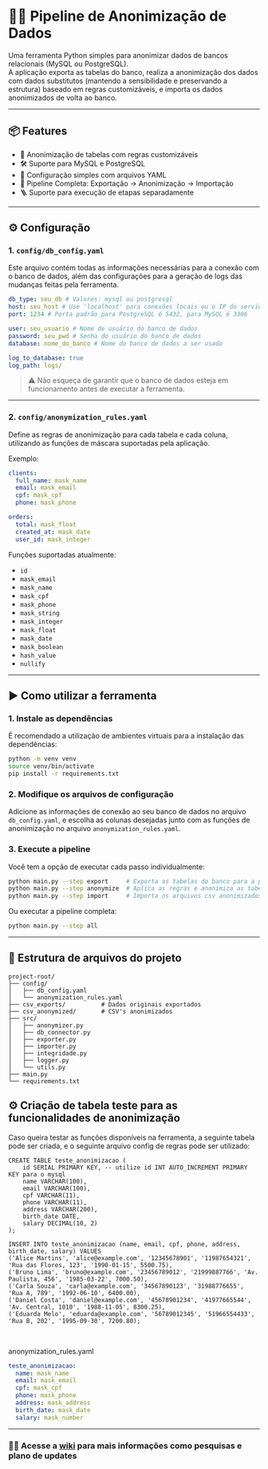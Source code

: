 # 🕵️‍♂️ Pipeline de Anonimização de Dados

Uma ferramenta Python simples para anonimizar dados de bancos relacionais (MySQL ou PostgreSQL).  
A aplicação exporta as tabelas do banco, realiza a anonimização dos dados com dados substitutos (mantendo a sensibilidade e preservando a estrutura) baseado em regras customizáveis, e importa os dados anonimizados de volta ao banco.

---

## 📦 Features

- 🔐 Anonimização de tabelas com regras customizáveis
- 🛠 Suporte para MySQL e PostgreSQL
- 🧾 Configuração simples com arquivos YAML
- 🔄 Pipeline Completa: Exportação → Anonimização → Importação
- :ladder: Suporte para execução de etapas separadamente

---

## ⚙️ Configuração

### 1. `config/db_config.yaml`

Este arquivo contém todas as informações necessárias para a conexão com o banco de dados, além das configurações para a geração de logs das mudanças feitas pela ferramenta.

```yaml
db_type: seu_db # Valores: mysql ou postgresql
host: seu_host # Use 'localhost' para conexões locais ou o IP do servidor para conexões remotas
port: 1234 # Porta padrão para PostgreSQL é 5432, para MySQL é 3306

user: seu_usuario # Nome de usuário do banco de dados
password: seu_pwd # Senha do usuário do banco de dados
database: nome_do_banco # Nome do banco de dados a ser usado

log_to_database: true
log_path: logs/
```

> ⚠️ Não esqueça de garantir que o banco de dados esteja em funcionamento antes de executar a ferramenta.

---

### 2. `config/anonymization_rules.yaml`

Define as regras de anonimização para cada tabela e cada coluna, utilizando as funções de máscara suportadas pela aplicação.

Exemplo:

```yaml
clients:
  full_name: mask_name
  email: mask_email
  cpf: mask_cpf
  phone: mask_phone

orders:
  total: mask_float
  created_at: mask_date
  user_id: mask_integer
```

Funções suportadas atualmente:

- `id`
- `mask_email`
- `mask_name`
- `mask_cpf`
- `mask_phone`
- `mask_string`
- `mask_integer`
- `mask_float`
- `mask_date`
- `mask_boolean`
- `hash_value`
- `nullify`

---

## ▶️ Como utilizar a ferramenta

### 1. Instale as dependências

É recomendado a utilização de ambientes virtuais para a instalação das dependências:

```bash
python -m venv venv
source venv/bin/activate
pip install -r requirements.txt
```

### 2. Modifique os arquivos de configuração

Adicione as informações de conexão ao seu banco de dados no arquivo `db_config.yaml`, e escolha as colunas desejadas junto com as funções de anonimização no arquivo `anonymization_rules.yaml`.

### 3. Execute a pipeline

Você tem a opção de executar cada passo individualmente:

```bash
python main.py --step export     # Exporta as tabelas do banco para a pasta /csv_exports
python main.py --step anonymize  # Aplica as regras e anonimiza as tabelas, o resultado fica na pasta /csv_anonymized
python main.py --step import     # Importa os arquivos csv anonimizados da pasta /csv_anonymized para o banco
```

Ou executar a pipeline completa:

```bash
python main.py --step all
```

---

## 📁 Estrutura de arquivos do projeto

```
project-root/
├── config/
│   ├── db_config.yaml
│   └── anonymization_rules.yaml
├── csv_exports/          # Dados originais exportados
├── csv_anonymized/       # CSV's anonimizados
├── src/
│   ├── anonymizer.py
│   ├── db_connector.py
│   ├── exporter.py
│   ├── importer.py
│   ├── integridade.py
│   ├── logger.py
│   └── utils.py
├── main.py
└── requirements.txt
```

## ⚙️ Criação de tabela teste para as funcionalidades de anonimização

Caso queira testar as funções disponíveis na ferramenta, a seguinte tabela pode ser criada, e o seguinte arquivo config de regras pode ser utilizado:

```
CREATE TABLE teste_anonimizacao (
    id SERIAL PRIMARY KEY, -- utilize id INT AUTO_INCREMENT PRIMARY KEY para o mysql
    name VARCHAR(100),
    email VARCHAR(100),
    cpf VARCHAR(11),
    phone VARCHAR(11),
    address VARCHAR(200),
    birth_date DATE,
    salary DECIMAL(10, 2)
);

INSERT INTO teste_anonimizacao (name, email, cpf, phone, address, birth_date, salary) VALUES
('Alice Martins', 'alice@example.com', '12345678901', '11987654321', 'Rua das Flores, 123', '1990-01-15', 5500.75),
('Bruno Lima', 'bruno@example.com', '23456789012', '21999887766', 'Av. Paulista, 456', '1985-03-22', 7000.50),
('Carla Souza', 'carla@example.com', '34567890123', '31988776655', 'Rua A, 789', '1992-06-10', 6400.00),
('Daniel Costa', 'daniel@example.com', '45678901234', '41977665544', 'Av. Central, 1010', '1988-11-05', 8300.25),
('Eduarda Melo', 'eduarda@example.com', '56789012345', '51966554433', 'Rua B, 202', '1995-09-30', 7200.80);
```

<br>

anonymization_rules.yaml

```yaml
teste_anonimizacao:
  name: mask_name
  email: mask_email
  cpf: mask_cpf
  phone: mask_phone
  address: mask_address
  birth_date: mask_date
  salary: mask_number
```

---

### 🕵️‍♂️ Acesse a [wiki](https://github.com/aleclr/db-anonymizer/wiki) para mais informações como pesquisas e plano de updates
